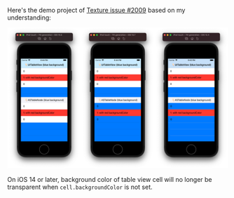 Here's the demo project of [Texture issue #2009](https://github.com/TextureGroup/Texture/issues/2009#issuecomment-877094879) based on my understanding:

![Results on iOS 12-14](Texture_issue_2009.png)

On iOS 14 or later, background color of table view cell will no longer be transparent when `cell.backgroundColor` is not set.
